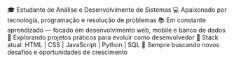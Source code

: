 🎓 Estudante de Análise e Desenvolvimento de Sistemas
💻 Apaixonado por tecnologia, programação e resolução de problemas
📚 Em constante aprendizado — focado em desenvolvimento web, mobile e banco de dados
🚀 Explorando projetos práticos para evoluir como desenvolvedor
🔧 Stack atual: HTML | CSS | JavaScript | Python | SQL
📍 Sempre buscando novos desafios e oportunidades de crescimento
